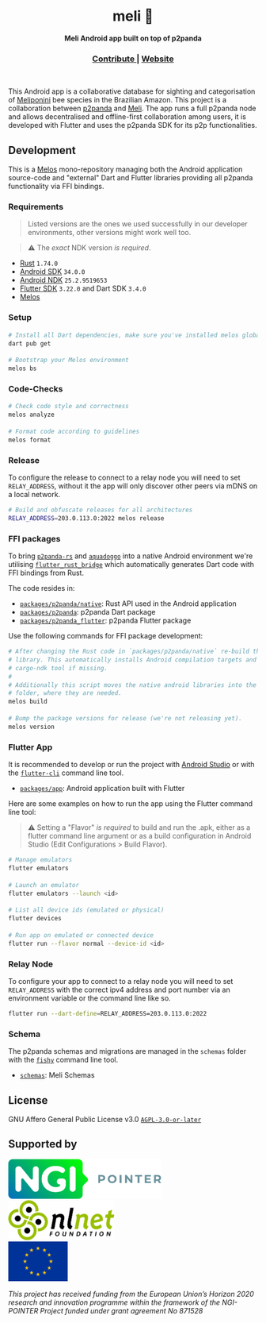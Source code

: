 <h1 align="center">meli 🐝</h1>

<div align="center">
  <strong>Meli Android app built on top of p2panda</strong>
</div>

<div align="center">
  <h3>
    <a href="https://p2panda.org/about/contribute">
      Contribute
    </a>
    <span> | </span>
    <a href="https://p2panda.org">
      Website
    </a>
  </h3>
</div>

<br/>

This Android app is a collaborative database for sighting and categorisation of
[Meliponini](https://en.wikipedia.org/wiki/Stingless_bee) bee species in the
Brazilian Amazon. This project is a collaboration between
[p2panda](https://p2panda.org/) and [Meli](https://www.meli-bees.org/). The app
runs a full p2panda node and allows decentralised and offline-first
collaboration among users, it is developed with Flutter and uses the p2panda
SDK for its p2p functionalities.

## Development

This is a [Melos](https://melos.invertase.dev) mono-repository managing both
the Android application source-code and "external" Dart and Flutter libraries
providing all p2panda functionality via FFI bindings.

### Requirements

> Listed versions are the ones we used successfully in our developer
> environments, other versions might work well too.

> ⚠️ The _exact_ NDK version _is required_.

* [Rust](https://www.rust-lang.org/tools/install) `1.74.0`
* [Android SDK](https://developer.android.com/tools) `34.0.0`
* [Android NDK](https://developer.android.com/ndk/) `25.2.9519653`
* [Flutter SDK](https://docs.flutter.dev/get-started/install) `3.22.0` and Dart SDK `3.4.0`
* [Melos](https://melos.invertase.dev/getting-started)

### Setup

```bash
# Install all Dart dependencies, make sure you've installed melos globally
dart pub get

# Bootstrap your Melos environment
melos bs
```

### Code-Checks

```bash
# Check code style and correctness
melos analyze

# Format code according to guidelines
melos format
```

### Release

To configure the release to connect to a relay node you will need to set
`RELAY_ADDRESS`, without it the app will only discover other peers via mDNS on
a local network.

```bash
# Build and obfuscate releases for all architectures
RELAY_ADDRESS=203.0.113.0:2022 melos release
```

### FFI packages

To bring [`p2panda-rs`] and [`aquadoggo`] into a native Android environment
we're utilising [`flutter_rust_bridge`] which automatically generates Dart code
with FFI bindings from Rust.

The code resides in:

* [`packages/p2panda/native`](packages/p2panda/native): Rust API used in the Android application
* [`packages/p2panda`](packages/p2panda): p2panda Dart package
* [`packages/p2panda_flutter`](packages/p2panda_flutter): p2panda Flutter package

Use the following commands for FFI package development:

```bash
# After changing the Rust code in `packages/p2panda/native` re-build the
# library. This automatically installs Android compilation targets and the
# cargo-ndk tool if missing.
#
# Additionally this script moves the native android libraries into the `app`
# folder, where they are needed.
melos build

# Bump the package versions for release (we're not releasing yet).
melos version
```

### Flutter App

It is recommended to develop or run the project with [Android
Studio](https://developer.android.com/studio) or with the [`flutter-cli`]
command line tool.

* [`packages/app`](packages/app): Android application built with Flutter

Here are some examples on how to run the app using the Flutter command line tool:

> ⚠️ Setting a "Flavor" _is required_ to build and run the .apk, either as a
> flutter command line argument or as a build configuration in Android Studio
> (Edit Configurations > Build Flavor).

```bash
# Manage emulators
flutter emulators

# Launch an emulator
flutter emulators --launch <id>

# List all device ids (emulated or physical)
flutter devices

# Run app on emulated or connected device
flutter run --flavor normal --device-id <id>
```

### Relay Node

To configure your app to connect to a relay node you will need to set
`RELAY_ADDRESS` with the correct ipv4 address and port number via an
environment variable or the command line like so.

```bash
flutter run --dart-define=RELAY_ADDRESS=203.0.113.0:2022
```

### Schema

The p2panda schemas and migrations are managed in the `schemas` folder with the
[`fishy`] command line tool.

* [`schemas`](schemas): Meli Schemas

## License

GNU Affero General Public License v3.0 [`AGPL-3.0-or-later`](LICENSE)

## Supported by

<img src="https://raw.githubusercontent.com/p2panda/.github/main/assets/ngi-logo.png" width="auto" height="80px"><br />
<img src="https://raw.githubusercontent.com/p2panda/.github/main/assets/nlnet-logo.svg" width="auto" height="80px"><br />
<img src="https://raw.githubusercontent.com/p2panda/.github/main/assets/eu-flag-logo.png" width="auto" height="80px">

*This project has received funding from the European Union’s Horizon 2020
research and innovation programme within the framework of the NGI-POINTER
Project funded under grant agreement No 871528*

[`aquadoggo`]: https://github.com/p2panda/aquadoggo

[`fishy`]: https://github.com/p2panda/fishy

[`flutter-cli`]: https://docs.flutter.dev/reference/flutter-cli

[`flutter_rust_bridge`]: https://github.com/fzyzcjy/flutter_rust_bridge

[`p2panda-rs`]: https://github.com/p2panda/p2panda

[`p2panda`]: https://p2panda.org
